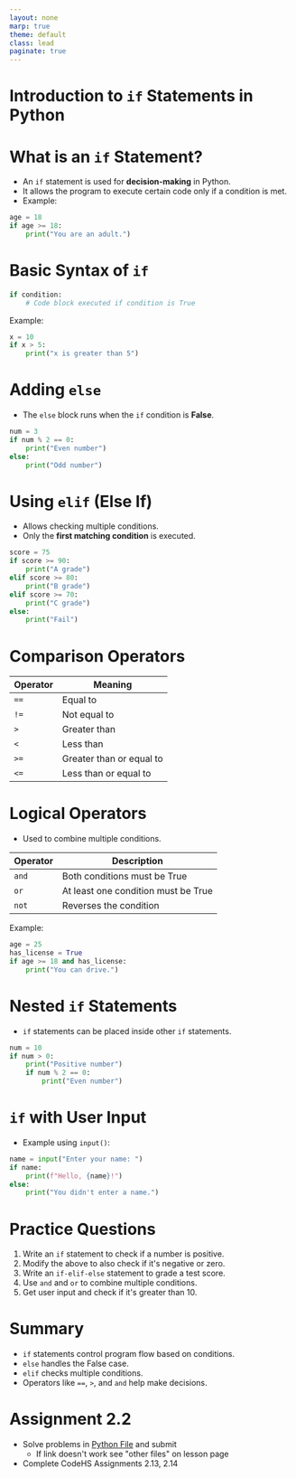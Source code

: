 ```yaml
---
layout: none
marp: true
theme: default
class: lead
paginate: true
---
```


<!-- headingDivider: 1 -->
<!-- backgroundColor: black -->
<!-- class: invert -->

# Introduction to `if` Statements in Python

# What is an `if` Statement?
- An `if` statement is used for **decision-making** in Python.
- It allows the program to execute certain code only if a condition is met.
- Example:

```python
age = 18
if age >= 18:
    print("You are an adult.")
```

# Basic Syntax of `if`
```python
if condition:
    # Code block executed if condition is True
```

Example:
```python
x = 10
if x > 5:
    print("x is greater than 5")
```

# Adding `else`
- The `else` block runs when the `if` condition is **False**.

```python
num = 3
if num % 2 == 0:
    print("Even number")
else:
    print("Odd number")
```

# Using `elif` (Else If)
- Allows checking multiple conditions.
- Only the **first matching condition** is executed.

```python
score = 75
if score >= 90:
    print("A grade")
elif score >= 80:
    print("B grade")
elif score >= 70:
    print("C grade")
else:
    print("Fail")
```

# Comparison Operators

| Operator | Meaning |
|----------|---------|
| `==` | Equal to |
| `!=` | Not equal to |
| `>` | Greater than |
| `<` | Less than |
| `>=` | Greater than or equal to |
| `<=` | Less than or equal to |

# Logical Operators
- Used to combine multiple conditions.

| Operator | Description |
|----------|-------------|
| `and` | Both conditions must be True |
| `or` | At least one condition must be True |
| `not` | Reverses the condition |

Example:
```python
age = 25
has_license = True
if age >= 18 and has_license:
    print("You can drive.")
```

# Nested `if` Statements
- `if` statements can be placed inside other `if` statements.

```python
num = 10
if num > 0:
    print("Positive number")
    if num % 2 == 0:
        print("Even number")
```

# `if` with User Input
- Example using `input()`:

```python
name = input("Enter your name: ")
if name:
    print(f"Hello, {name}!")
else:
    print("You didn't enter a name.")
```

# Practice Questions
1. Write an `if` statement to check if a number is positive.
2. Modify the above to also check if it's negative or zero.
3. Write an `if-elif-else` statement to grade a test score.
4. Use `and` and `or` to combine multiple conditions.
5. Get user input and check if it's greater than 10.

# Summary
- `if` statements control program flow based on conditions.
- `else` handles the False case.
- `elif` checks multiple conditions.
- Operators like `==`, `>`, and `and` help make decisions.

# Assignment 2.2

- Solve problems in [Python File](./files/assignment_1_2_2.py) and submit
  - If link doesn't work see "other files" on lesson page
- Complete CodeHS Assignments 2.13, 2.14
